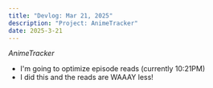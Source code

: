 ```yaml
---
title: "Devlog: Mar 21, 2025"
description: "Project: AnimeTracker"
date: 2025-3-21
---
```


*AnimeTracker*

- I'm going to optimize episode reads (currently 10:21PM)
- I did this and the reads are WAAAY less!
